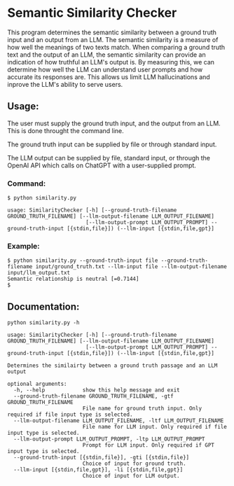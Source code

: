 # Semantic Similarity Checker

This program determines the semantic similarity between a ground truth input and an output from an LLM. The semantic similarity is a measure of how well the meanings of two texts match. When comparing a ground truth text and the output of an LLM, the semantic similarity can provide an indication of how truthful an LLM's output is. By measuring this, we can determine how well the LLM can understand user prompts and how accurate its responses are. This allows us limit LLM hallucinations and inprove the LLM's ability to serve users.

## Usage:

The user must supply the ground truth input, and the output from an LLM. This is done throught the command line.

The ground truth input can be supplied by file or through standard input.

The LLM output can be supplied by file, standard input, or through the OpenAI API which calls on ChatGPT with a user-supplied prompt.

### Command:

```                        
$ python similarity.py

usage: SimilarityChecker [-h] [--ground-truth-filename GROUND_TRUTH_FILENAME] [--llm-output-filename LLM_OUTPUT_FILENAME]
                         [--llm-output-prompt LLM_OUTPUT_PROMPT] --ground-truth-input [{stdin,file}]) (--llm-input [{stdin,file,gpt}]
```

### Example:

```
$ python similarity.py --ground-truth-input file --ground-truth-filename input/ground_truth.txt --llm-input file --llm-output-filename input/llm_output.txt
Semantic relationship is neutral [=0.7144]
$
```

## Documentation:

```
python similarity.py -h

usage: SimilarityChecker [-h] [--ground-truth-filename GROUND_TRUTH_FILENAME] [--llm-output-filename LLM_OUTPUT_FILENAME]
                         [--llm-output-prompt LLM_OUTPUT_PROMPT] --ground-truth-input [{stdin,file}]) (--llm-input [{stdin,file,gpt}]

Determines the similairty between a ground truth passage and an LLM output

optional arguments:
  -h, --help            show this help message and exit
  --ground-truth-filename GROUND_TRUTH_FILENAME, -gtf GROUND_TRUTH_FILENAME
                        File name for ground truth input. Only required if file input type is selected.
  --llm-output-filename LLM_OUTPUT_FILENAME, -ltf LLM_OUTPUT_FILENAME
                        File name for LLM input. Only required if file input type is selected.
  --llm-output-prompt LLM_OUTPUT_PROMPT, -ltp LLM_OUTPUT_PROMPT
                        Prompt for LLM input. Only required if GPT input type is selected.
  --ground-truth-input [{stdin,file}], -gti [{stdin,file}]
                        Choice of input for ground truth.
  --llm-input [{stdin,file,gpt}], -li [{stdin,file,gpt}]
                        Choice of input for LLM output.
```

